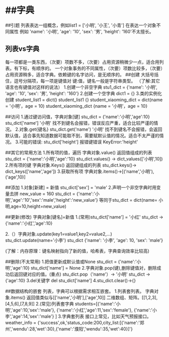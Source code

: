 ##字典
===
##引题
列表表达一组概念，例如list1 = ['小明', '小王', '小青']
在表达一个对象不同属性 例如 'name': '小明', 'age': '10', 'sex': '男', 'height': '160'不太擅长。

## 列表vs字典
每一项都是一类东西，（次要）项数不多，（次要）占用资源稍微少一点，适合用列表。有下标，有顺序的。
一个对象事务的不同属性，（次要）项数比较多，（次要）占用资源稍多，适合字典。依赖键的名字访问，是无顺序的。
##创建
大括号括住，逗号分隔项，每一项是键值对 键:值，键名一般是字符串类型。
（了解:其它语言也有键值对这样的说法）
1.创建一个非空字典
stu1_dict = {'name': '小明', 'age': '10', 'sex': '男', 'height': '160'}
2.创建一个空字典
dict1 = {}
3.类的实例化创建
student_list1 = dict()
student_list1
{}
student_xiaoming_dict = dict(name = '小明'，age = 10)
student_xiaoming_dict
{name = '小明'，age = 10}

##访问
1.通过键访问值，字典对象[键]
stu_dict = {'name':'小明','age':10}
stu_dict['name']  '小明'
找不到键名会报错，错误反应严重，适合比较严谨的情况。
2.对象.get{键名}
stu_dict.get('name')  '小明'
找不到键名不会报错，会返回默认值，适合事先知道数据可能取不到，需要赋默认值的情况。适合不太严谨的情况。
3.可能的错误:
stu_dict['height'] 报错键错误 KeyError:'height'

##其它的常用方法
1.所有项的值，遍历
字典对象.value() 返回值组成的列表
stu_dict = {'name':'小明','age':'10}
stu_dict.values() → dict_values(['小明',10])
2.所有项的键
字典对象.Keys() 返回键组成的列表
stu_dict.keys()→ dict_keys(['name','age'])
3.获取所有项
字典对象.items()→[('name','小明'),('age',10)]


##添加
1.对象[新建] = 新值
stu_dict['sex'] = 'male'
2.声明一个非空字典时用变量去拼
new_value = 160
stu_dict = {'name':'小明','age':'10','sex':'male','height':'new_value'}
等同于stu_dict = dict(name= 小明,age=10,height=new_value)

##更新(修改)
字典对象[键名]=新值
1.(常用)stu_dict['name'] = '小红'
stu_dict → {'name':'小红','age':10}

2.（）字典对象.update(key1=value1,key2=value2,...)
stu_dict.update(name='小李')
stu_dict
{'name': '小李', 'age': 10, 'sex': 'male'}

(了解：内存原理：键名映射指向了新的值，哈希表，字典查询效率比较高)

##删除(不太常用)
1.把值更新成默认值或None
stu_dict = {'name':'小明','age':10}
stu_dict['name'] = None
2.字典对象.pop(键),删除键值对，删除成功后返回键对应的值。(重点)
stu_dict.pop（'name'）→ '小明'
stu_dict → {'age':10}
3.del关键字
del stu_dict['name']
4.stu_dict.clear()→{}

##数据结构的嵌套
列表，字典可以根据需求相互嵌套。
1.列表套列表。
字典对象.items() 返回值类似与[['name','小明'],['age',10]]
二维数组、矩阵。[[1,2,3],[4,5,6],[7,8,9]]
2.(常见)列表套字典
students=[{'name':'小明','age':10,'sex':'male'},
{'name':'小红','age':11,'sex':'female'},
{'name':'小李','age':14,'sex':'male'}
]
3.字典套列表
接口上常见，比如天气预报接口。
weather_info = {'success',ok,'status_code:200,city_list:[{'name':'郑州','wendu':28,'wet':30},{'name':'濮阳','wendu':35,'wet':40}]'}